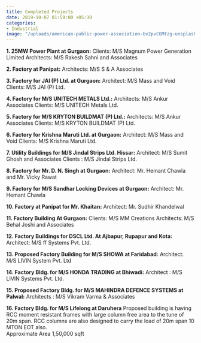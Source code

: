 ```yaml
---
title: Completed Projects
date: 2019-10-07 01:59:00 +05:30
categories:
- Industrial
image: "/uploads/american-public-power-association-bv2pvCGMtzg-unsplash.jpg"
---
```


**1. 25MW Power Plant at Gurgaon:**
Clients: M/S Magnum Power Generation Limited
Architects: M/S Rakesh Sahni and Associates

**2. Factory at Panipat:**
Architects: M/S S & A Associates

**3. Factory for JAI (P) Ltd. at Gurgaon:**
Architect: M/S Mass and Void
Clients: M/S JAI (P) Ltd.

**4. Factory for M/S UNITECH METALS Ltd.:**
Architects: M/S Ankur Associates
Clients: M/S UNITECH Metals Ltd.

**5. Factory for M/S  KRYTON BUILDMAT (P) Ltd.:**
Architects: M/S Ankur Associates
Clients: M/S KRYTON BUILDMAT (P) Ltd.

**6. Factory for Krishna Maruti Ltd. at Gurgaon:**
Architect: M/S Mass and Void
Clients: M/S Krishna Maruti Ltd.

**7. Utility Buildings for M/S Jindal Strips Ltd. Hissar:**
Architect: M/S Sumit Ghosh and Associates
Clients : M/S Jindal Strips Ltd.

**8. Factory for Mr. D. N. Singh at Gurgaon:**
Architect: Mr. Hemant Chawla and Mr. Vicky Rawat

**9. Factory for M/S Sandhar Locking Devices at Gurgaon:**
Architect: Mr. Hemant Chawla

**10. Factory at Panipat for Mr. Khaitan:**
Architect: Mr. Sudhir Khandelwal

**11. Factory Building At Gurgaon:**
Clients: M/S MM Creations 
Architects: M/S Behal Joshi and Associates

**12. Factory Buildings for DSCL Ltd. At Ajbapur, Rupapur and Kota:**
Architect: M/S ff Systems Pvt. Ltd.

**13. Proposed Factory Building for M/S SHOWA at Faridabad:**
Architect: M/S LIVIN System Pvt. Ltd

**14. Factory Bldg. for M/S HONDA TRADING at Bhiwadi:**
Architect  : M/S LIVIN Systems Pvt. Ltd.

**15. Proposed Factory Bldg. for M/S MAHINDRA DEFENCE SYSTEMS at Palwal:**
Architects   : M/S Vikram Varma & Associates


**16. Factory Bldg. for M/S Lifelong at Daruhera**
Proposed building is having RCC moment resistant frames with large column free area to the tune of 20m span. RCC columns are also designed to carry the load of 20m span 10 MTON EOT also.  
Approximate Area   1,50,000 sqft
